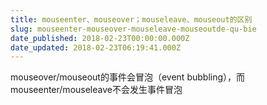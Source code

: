```yaml
---
title: mouseenter、mouseover；mouseleave、mouseout的区别
slug: mouseenter-mouseover-mouseleave-mouseoutde-qu-bie
date_published: 2018-02-23T00:00:00.000Z
date_updated: 2018-02-23T06:19:41.000Z
---
```


mouseover/mouseout的事件会冒泡（event bubbling），而mouseenter/mouseleave不会发生事件冒泡
